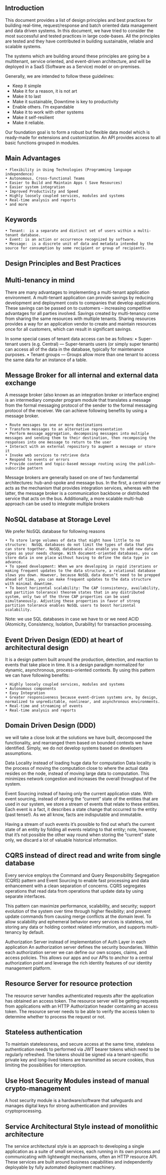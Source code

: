 ## Introduction 

This document provides a list of  design principles and best practices for building real-time, request/response and batch oriented  data management and data driven systems. In this document, we have tried to consider the most successful and tested practices in large code-bases.  All the principles are tested and they have contributed in building sustainable, reliable and scalable systems.  

The systems which are building around these principles are going be a multitenant, service oriented, and event-driven architecture, and will be deployed in a SaaS (Software as a Service) model or on-premises.

Generally, we are intended to follow these guidelines:

 - Keep it simple<br/>
 - Make it for a reason, it is not art<br/>
 - Make it to last<br/>
 - Make it sustainable, Downtime is key to productivity<br/>
 - Enable others. I’m expandable <br/>
 - Make it to work with other systems<br/>
 - Make it  self-resilient <br/>
 - Make it reliable. <br/>

  
      
Our foundation goal is to form a robust but flexible data model which is ready-made for extensions and customization. An API provides access to all basic functions grouped in modules.

## Main Advantages 

    • Flexibility in Using Technologies (Programming language independence) 
    • Autonomous, Cross-functional Teams
    • Easier to Build and Maintain Apps ( Save Resources)
    • Easier system integration
    • Improved Productivity and Speed
    • Highly loosely coupled services, modules and systems
    • Real-time analysis and reports
    • and more

## Keywords
    • Tenant:  is a separate and distinct set of users within a multi-tenant database. 
    • Event: is an action or occurrence recognized by software.
    • Message:  is a discrete unit of data and metadata intended by the source for consumption by some recipient or group of recipients.

## Design Principles and Best Practices 

## Multi-tenancy in mind
There are many advantages to implementing a multi-tenant application environment. A multi-tenant application can provide savings by reducing development and deployment costs to companies that develop applications. These savings can be passed on to customers – increasing competitive advantages for all parties involved.
Savings created by multi-tenancy come from sharing the same resources with multiple tenants. Sharing resources provides a way for an application vendor to create and maintain resources once for all customers, which can result in significant savings.

In some special cases of tenant data access can be  as follows:
    • Super-tenant users (e.g. Central) — Super-tenants users (or simply super tenants) can access all of the data in the database, typically for maintenance purposes.
    • Tenant groups — Groups allow more than one tenant to access the same data for an instance of a table.

## Message Broker  for all internal and external data exchange 
A message broker (also known as an integration broker or interface engine) is an intermediary computer program module that translates a message from the formal messaging protocol of the sender to the formal messaging protocol of the receiver. We can achieve following benefits by using a message broker. 

    • Route messages to one or more destinations
    • Transform messages to an alternative representation
    • Perform message aggregation, decomposing messages into multiple messages and sending them to their destination, then recomposing the responses into one message to return to the user
    • Interact with an external repository to augment a message or store it
    • Invoke web services to retrieve data
    • Respond to events or errors
    • Provide content and topic-based message routing using the publish–subscribe pattern

Message brokers are generally based on one of two fundamental architectures: hub-and-spoke and message bus. In the first, a central server acts as the mechanism that provides integration services, whereas with the latter, the message broker is a communication backbone or distributed service that acts on the bus. Additionally, a more scalable multi-hub approach can be used to integrate multiple brokers

## NoSQL database at Storage Level 
We prefer NoSQL database for following reasons

    • To store large volumes of data that might have little to no structure:  NoSQL databases do not limit the types of data that you can store together. NoSQL databases also enable you to add new data types as your needs change. With document-oriented databases, you can store data in one place without having to define the data type in advance.
    • To speed development: When we are developing in rapid iterations or making frequent updates to the data structure, a relational database slows you down. However, because NoSQL data doesn’t need to be prepped ahead of time, you can make frequent updates to the data structure with minimal downtime.
    • To boost horizontal scalability: The CAP (consistency, availability, and partition tolerance) theorem states that in any distributed system, only two of the three CAP properties can be used simultaneously. Adjusting these properties in favor of strong partition tolerance enables NoSQL users to boost horizontal scalability.

Note: we use SQL databases in case we have to or we need ACID (Atomicity, Consistency, Isolation, Durability)  for transaction processing. 

## Event Driven Design (EDD) at heart of architectural design
It  is a design pattern built around the production, detection, and reaction to events that take place in time. It is a design paradigm normalized for dynamic, asynchronous, process-oriented contexts. By using this pattern we can have following benefits:

    • Highly loosely coupled services, modules and systems
    • Autonomous components
    • Easy Integration 
    • Greater responsiveness because event-driven systems are, by design, normalized to unpredictable, nonlinear, and asynchronous environments. 
    • Real-time and streaming of events
    • Real-time analysis and reports

## Domain Driven Design (DDD) 
we will take a close look at the solutions we have built, decomposed the functionality, and rearranged them based on bounded contexts we have identified. Simply, we do not develop systems based on developers assumptions. 

Data Locality instead of loading huge data for computation 
Data locality is the process of moving the computation close to where the actual data resides on the node, instead of moving large data to computation. This minimizes network congestion and increases the overall throughput of the system.

Event Sourcing instead of having only the current application state. 
With event sourcing, instead of storing the “current” state of the entities that are used in our system, we store a stream of events that relate to these entities. Each event is a fact, it describes a state change that occurred to the entity (past tense!). As we all know, facts are indisputable and immutable.

Having a stream of such events it’s possible to find out what’s the current state of an entity by folding all events relating to that entity; note, however, that it’s not possible the other way round  when storing the “current” state only, we discard a lot of valuable historical information.

##  CQRS instead of direct read and write from single database
Every service employs the Command and Query Responsibility Segregation (CQRS) pattern and Event Sourcing to enable fast processing and data enhancement with a clean separation of concerns. CQRS segregates operations that read data from operations that update data by using separate interfaces.

This pattern can maximize performance, scalability, and security; support evolution of the system over time through higher flexibility; and prevent update commands from causing merge conflicts at the domain level. To allow scalability and ephemeral behavior every services is stateless, not storing any data or holding context related information, and supports multi-tenancy by default.

Authorization Server instead of implementation of Auth Layer in each application
An authorization server defines the security boundaries. Within each authorization server we can define our own  scopes, claims, and access policies.  This allows our apps and our APIs to anchor to a central authorization point and leverage the rich identity features of our identity management platform. 

## Resource Server for resource protection 
The resource server handles authenticated requests after the application has obtained an access token. The resource server will be getting requests from applications with an HTTP Authorization header containing an access token. The resource server needs to be able to verify the access token to determine whether to process the request or not. 

## Stateless authentication 
To maintain statelessness, and secure access at the same time, stateless authentication needs to  performed via JWT bearer tokens which need to be regularly refreshed.  The tokens should be signed via a tenant-specific private key and long-lived tokens are transmitted as secure cookies, thus limiting the possibilities for interception.

## Use Host Security Modules instead of manual crypto-management 
A host security module is a hardware/software that safeguards and manages digital keys for strong authentication and provides cryptoprocessing. 

## Service Architectural Style instead of monolithic architecture
The service architectural style is an approach to developing a single application as a suite of small services, each running in its own process and communicating with lightweight mechanisms, often an HTTP resource API. These services are built around business capabilities and independently deployable by fully automated deployment machinery.
